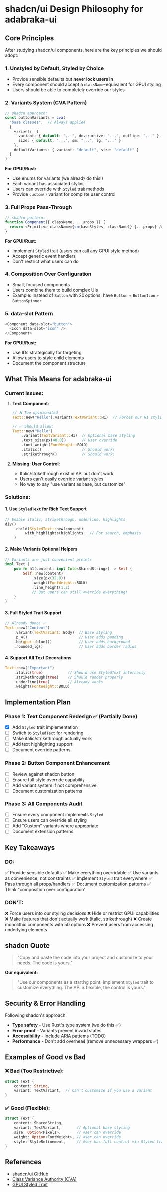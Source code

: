 # shadcn/ui Design Philosophy for adabraka-ui

## Core Principles

After studying shadcn/ui components, here are the key principles we should adopt:

### 1. **Unstyled by Default, Styled by Choice**
- Provide sensible defaults but **never lock users in**
- Every component should accept a `className`-equivalent for GPUI styling
- Users should be able to completely override our styles

### 2. **Variants System (CVA Pattern)**
```typescript
// shadcn approach:
const buttonVariants = cva(
  "base classes",  // Always applied
  {
    variants: {
      variant: { default: "...", destructive: "...", outline: "..." },
      size: { default: "...", sm: "...", lg: "..." }
    },
    defaultVariants: { variant: "default", size: "default" }
  }
)
```

**For GPUI/Rust:**
- Use enums for variants (we already do this!)
- Each variant has associated styling
- Users can override with `Styled` trait methods
- Provide `custom()` variant for complete user control

### 3. **Full Props Pass-Through**
```typescript
// shadcn pattern:
function Component({ className, ...props }) {
  return <Primitive className={cn(baseStyles, className)} {...props} />
}
```

**For GPUI/Rust:**
- Implement `Styled` trait (users can call any GPUI style method)
- Accept generic event handlers
- Don't restrict what users can do

### 4. **Composition Over Configuration**
- Small, focused components
- Users combine them to build complex UIs
- Example: Instead of `Button` with 20 options, have `Button` + `ButtonIcon` + `ButtonSpinner`

### 5. **data-slot Pattern**
```typescript
<Component data-slot="button">
  <Icon data-slot="icon" />
</Component>
```

**For GPUI/Rust:**
- Use IDs strategically for targeting
- Allow users to style child elements
- Document the component structure

## What This Means for adabraka-ui

### Current Issues:

1. **Text Component**:
   ```rust
   // ❌ Too opinionated
   Text::new("Hello").variant(TextVariant::H1)  // Forces our H1 styling

   // ✅ Should allow:
   Text::new("Hello")
       .variant(TextVariant::H1)  // Optional base styling
       .text_size(px(48.0))       // User override
       .font_weight(FontWeight::BOLD)
       .italic()                  // Should work!
       .strikethrough()           // Should work!
   ```

2. **Missing: User Control**:
   - Italic/strikethrough exist in API but don't work
   - Users can't easily override variant styles
   - No way to say "use variant as base, but customize"

### Solutions:

#### 1. Use `StyledText` for Rich Text Support

```rust
// Enable italic, strikethrough, underline, highlights
div()
    .child(StyledText::new(content)
        .with_highlights(highlights)  // For search, emphasis
    )
```

#### 2. Make Variants Optional Helpers

```rust
// Variants are just convenient presets
impl Text {
    pub fn h1(content: impl Into<SharedString>) -> Self {
        Self::new(content)
            .size(px(32.0))
            .weight(FontWeight::BOLD)
            .line_height(1.2)
            // But users can still override everything!
    }
}
```

#### 3. Full Styled Trait Support

```rust
// Already done! ✅
Text::new("Content")
    .variant(TextVariant::Body)  // Base styling
    .p_4()                       // User adds padding
    .bg(gpui::blue())            // User adds background
    .rounded_lg()                // User adds border radius
```

#### 4. Support All Text Decorations

```rust
Text::new("Important")
    .italic(true)           // Should use StyledText internally
    .strikethrough(true)    // Should render properly
    .underline(true)        // Already works
    .weight(FontWeight::BOLD)
```

## Implementation Plan

### Phase 1: Text Component Redesign ✅ (Partially Done)
- [x] Add `Styled` trait implementation
- [ ] Switch to `StyledText` for rendering
- [ ] Make italic/strikethrough actually work
- [ ] Add text highlighting support
- [ ] Document override patterns

### Phase 2: Button Component Enhancement
- [ ] Review against shadcn button
- [ ] Ensure full style override capability
- [ ] Add variant system if not comprehensive
- [ ] Document customization patterns

### Phase 3: All Components Audit
- [ ] Ensure every component implements `Styled`
- [ ] Ensure users can override all styling
- [ ] Add "Custom" variants where appropriate
- [ ] Document extension patterns

## Key Takeaways

### DO:
✅ Provide sensible defaults
✅ Make everything overridable
✅ Use variants as convenience, not constraints
✅ Implement `Styled` trait everywhere
✅ Pass through all props/handlers
✅ Document customization patterns
✅ Think "composition over configuration"

### DON'T:
❌ Force users into our styling decisions
❌ Hide or restrict GPUI capabilities
❌ Make features that don't actually work (italic, strikethrough)
❌ Create monolithic components with 50 options
❌ Prevent users from accessing underlying elements

## shadcn Quote

> "Copy and paste the code into your project and customize to your needs. The code is yours."

**Our equivalent:**
> "Use our components as a starting point. Implement `Styled` trait to customize everything. The API is flexible, the control is yours."

## Security & Error Handling

Following shadcn's approach:
- **Type safety** - Use Rust's type system (we do this ✅)
- **Error proof** - Variants prevent invalid states
- **Accessibility** - Include ARIA patterns (TODO)
- **Performance** - Don't add overhead (remove unnecessary wrappers ✅)

## Examples of Good vs Bad

### ❌ Bad (Too Restrictive):
```rust
struct Text {
    content: String,
    variant: TextVariant,  // Can't customize if you use a variant
}
```

### ✅ Good (Flexible):
```rust
struct Text {
    content: SharedString,
    variant: TextVariant,       // Optional base styling
    size: Option<Pixels>,       // User can override
    weight: Option<FontWeight>, // User can override
    style: StyleRefinement,     // User has full control via Styled trait
}
```

## References

- [shadcn/ui GitHub](https://github.com/shadcn-ui/ui)
- [Class Variance Authority (CVA)](https://cva.style/docs)
- [GPUI Styled Trait](https://docs.rs/gpui)
